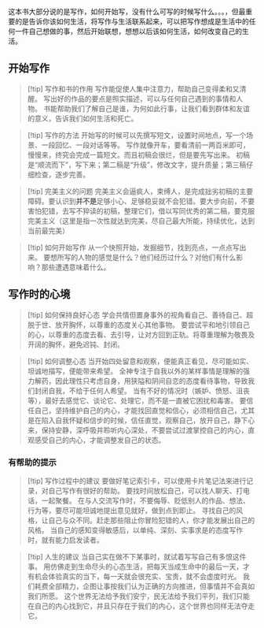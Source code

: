 
这本书大部分说的是写作，如何开始写，没有什么可写的时候写什么。。。，但最重要的是告诉你该如何生活，将写作与生活联系起来，可以把写作想成是生活中的任何一件自己想做的事，然后开始联想，想想以后该如何生活，如何改变自己的生活。
## 开始写作

>[!tip] 写作和书的作用
>写作能促使人集中注意力，帮助自己变得柔和又清醒。
>写出好的作品的要点是照实描述，可以与任何自己遇到的事情和人物。
>书能帮助我们了解自己是谁，为何如此行事，让我们看到群体和友谊的意义，告诉我们如何生活和死亡。

>[!tip] 写作的方法
>开始写的时候可以先撰写短文，设置时间地点，写一个场景、一段回忆、一段对话等等。
>写作就像开车，要看清前一两百米即可，慢慢来，终究会完成一篇短文。而且初稿会很烂，但是要先写出来。
>初稿是“顺流而下”，写下来；第二稿是“升级”，修改文字，提升质量；第三稿仔细检查，逐步完善。

>[!tip] 完美主义的问题
>完美主义会逼疯人，束缚人，是完成拙劣初稿的主要障碍。要认识到**并不是**足够小心、足够稳妥就不会犯错。要大步向前，不要害怕犯错，去写不猝读的初稿，整理它们，借以写同优秀的第二稿，要克服完美主义（这里是指一次性就达到完美，尽自己最大所能，持续优化，达到当前最完美）

>[!tip] 如何开始写作
>从一个快照开始，发掘细节，找到亮点，一点点写出来。
>要想所写的人物的感觉是什么？他们经历过什么？对他们有什么影响？那些遭遇意味着什么。

## 写作时的心境

>[!tip] 如何保持良好心态
>学会共情但置身事外的视角看自己、善待自己、超脱于世、放开胸怀，以尊重的态度关心其他事物。
>要尝试平和地引领自己的心，以尊重的态度去看、去引导，让对方回到正轨。将尊重理解为敬畏及开阔的胸怀，避免迟钝、封闭。

>[!tip] 如何调整心态
>当开始四处留意和观察，便能真正看见，尽可能如实、坦诚地描写，便能带来希望。
>全神专注于自我以外的某样事情是理解的强力解药，因此理性只考虑自身，用狭隘和阴间自恋的态度看待事物，导致我们封闭自我，不给于任何人希望。
>当有不好的情况时（嫉妒、愤怒、沮丧等），最好去感觉它、谈论它、处理它，而不是一直被它困扰和毒害。
>要信任自己，坚持维护自己的内心，才能找回直觉和信心，必须相信自己，尤其是在陷入自我怀疑和信步的时候，信任直觉，观察自己，放开自己，静下心来，保持安静，深呼吸并聆听内心深处，不要尝试过渡掌控自己的内心，直观感受自己的内心，才能调整发自己的状态。

### 有帮助的提示

>[!tip] 写作过程中的建议
>要做好笔记索引卡，可以使用卡片笔记法来进行记录，对自己写作有很好的帮助。
>要找时间放松自己，可以找人聊天、打电话，一起聚餐。
>在与人交流写作时，不要侮辱、贬低别人的作品、想法、行为等，要尽可能坦诚地提出意见就好，做到点到即止。
>寻找自己的风格，让自己与众不同。赶走那些阻止你冒险犯错的人，你才能发展出自己的风格。
>当自己的感知变得敏感后，以单纯、深刻、实事求是的态度写作时，就有能力启发读者。
>

>[!tip] 人生的建议
>当自己实在做不下某事时，就试着写写自己有多恨这件事。
>用仿佛走到生命尽头的心态生活，把每天当成生命中的最后一天，才有机会体验真实的当下，每一天就会很充实、宝贵，就不会虚度时光。
>我们耗费全部精力，企图让事按我们认为正确的方向推进，但事情并不会真如我们所愿。
>这个世界无法给予我们安宁，民无法给予我们平列，我们只能在自己的内心找到它，并且只存在于我们的内心，这个世界也同样无法夺走它。



